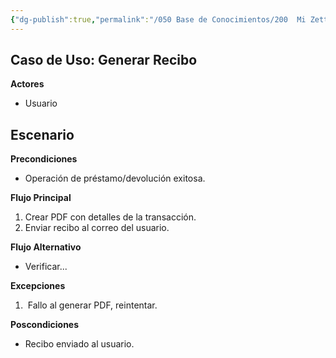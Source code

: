 ```yaml
---
{"dg-publish":true,"permalink":"/050 Base de Conocimientos/200  Mi Zettelkasten/100 Docencia/IS1/2025/Clase 12 Caso Práctico de Aplicando SDLC/Sistema de Biblioteca/40 Análisis de Requerimientos/Zk Ejemplo Sistema de Biblioteca (Especificación del Caso de Uso Generar Recibo)/","tags":["digitalGarden","ejemplos","diagramaCasosDeUso"]}
---
```


## Caso de Uso: Generar Recibo

**Actores**
- Usuario

**Escenario**
- 

**Precondiciones**
- Operación de préstamo/devolución exitosa.

**Flujo Principal**
1. Crear PDF con detalles de la transacción.
2. Enviar recibo al correo del usuario.

**Flujo Alternativo**
- Verificar...

**Excepciones**
1.  Fallo al generar PDF, reintentar.

**Poscondiciones**
- Recibo enviado al usuario.
